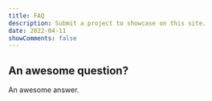 ```yaml
---
title: FAQ
description: Submit a project to showcase on this site.
date: 2022-04-11
showComments: false
---
```


## An awesome question?

An awesome answer.
